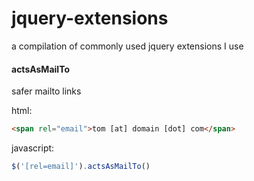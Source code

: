 # jquery-extensions

a compilation of commonly used jquery extensions I use

#### actsAsMailTo

safer mailto links

html:

``` html
<span rel="email">tom [at] domain [dot] com</span>
```

javascript:

``` javascript
$('[rel=email]').actsAsMailTo()
```
